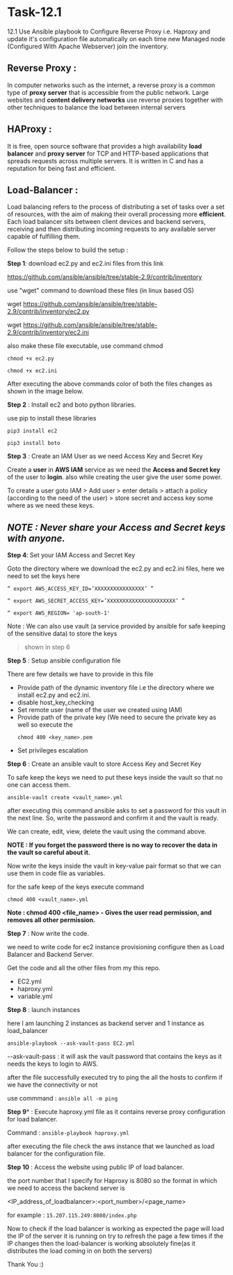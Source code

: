 # Task-12.1
12.1 Use Ansible playbook to Configure Reverse  Proxy i.e. Haproxy and update it's configuration  file automatically on each time new Managed node (Configured With Apache Webserver) join the inventory.  

## **Reverse Proxy** : 
In computer networks such as the internet, a reverse proxy is a common type of **proxy server** that is accessible from the public network. Large websites and **content delivery networks** use reverse proxies together with other techniques to balance the load between internal servers

## **HAProxy** : 
It is free, open source software that provides a high availability **load balancer** and **proxy server** for TCP and HTTP-based applications that spreads requests across multiple servers. It is written in C and has a reputation for being fast and efficient.

## **Load-Balancer** : 
Load balancing refers to the process of distributing a set of tasks over a set of resources, with the aim of making their overall processing more **efficient**. Each load balancer sits between client devices and backend servers, receiving and then distributing incoming requests to any available server capable of fulfilling them.

Follow the steps below to build the setup :

**Step 1**: download ec2.py and ec2.ini files from this link

https://github.com/ansible/ansible/tree/stable-2.9/contrib/inventory

use "wget" command to download these files (in linux based OS)

wget https://github.com/ansible/ansible/tree/stable-2.9/contrib/inventory/ec2.py

wget https://github.com/ansible/ansible/tree/stable-2.9/contrib/inventory/ec2.ini

also make these file executable, use command chmod
```
chmod +x ec2.py

chmod +x ec2.ini
```
After executing the above commands color of both the files changes as shown in the image below.

**Step 2** : Install ec2 and boto python libraries.

use pip to install these libraries
```
pip3 install ec2

pip3 install boto
```

**Step 3** : Create an IAM User as we need Access Key and Secret Key

Create a **user** in **AWS IAM** service as we need the **Access and Secret key** of the user to **login**. also while creating the user give the user some power.

To create a user goto IAM > Add user > enter details > attach a policy (according to the need of the user) > store secret and access key some where as we need these keys.

## *NOTE : Never share your Access and Secret keys with anyone.*


**Step 4**: Set your IAM Access and Secret Key

Goto the directory where we download the ec2.py and ec2.ini files, here we need to set the keys here
```
“ export AWS_ACCESS_KEY_ID=’XXXXXXXXXXXXXXXX’ ”

“ export AWS_SECRET_ACCESS_KEY=’XXXXXXXXXXXXXXXXXXXXXX’ ”

“ export AWS_REGION= 'ap-south-1'
```
Note : We can also use vault (a service provided by ansible for safe keeping of the sensitive data) to store the keys 
> shown in step 6


**Step 5** : Setup ansible configuration file

There are few details we have to provide in this file

- Provide path of the dynamic inventory file i.e the directory where we install ec2.py and ec2.ini.
- disable host_key_checking
- Set remote user (name of the user we created using IAM)
- Provide path of the private key (We need to secure the private key as well so execute the 
   ```
   chmod 400 <key_name>.pem
   ```
- Set privileges escalation


**Step 6** : Create an ansible vault to store Access Key and Secret Key

To safe keep the keys we need to put these keys inside the vault so that no one can access them.
```
ansible-vault create <vault_name>.yml
```
after executing this command ansible asks to set a password for this vault in the next line. So, write the password and confirm it and the vault is ready.

We can create, edit, view, delete the vault using the command above.

**NOTE : If you forget the password there is no way to recover the data in the vault so careful about it.**

Now write the keys inside the vault in key-value pair format so that we can use them in code file as variables.

for the safe keep of the keys execute command 
```
chmod 400 <vault_name>.yml
```

**Note : chmod 400 <file_name> - Gives the user read permission, and removes all other permission.**


**Step 7** : Now write the code.

we need to write code for ec2 instance provisioning configure then as Load Balancer and Backend Server.

Get the code and all the other files from my this repo.

- EC2.yml
- haproxy.yml
- variable.yml


**Step 8** : launch instances

here I am launching 2 instances as backend server and 1 instance as load_balancer
```
ansible-playbook --ask-vault-pass EC2.yml
```
--ask-vault-pass : it will ask the vault password that contains the keys as it needs the keys to login to AWS.

after the file successfully executed try to ping the all the hosts to confirm if we have the connectivity or not

use commmand : ```ansible all -m ping```


**Step 9*** : Execute haproxy.yml file as it contains reverse proxy configuration for load balancer.

Command : ```ansible-playbook haproxy.yml```

after executing the file check the aws instance that we launched as load balancer for the configuration file.


**Step 10** : Access the website using public IP of load balancer.

the port number that I specify for Haproxy is 8080 so the format in which we need to access the backend server is

<IP_address_of_loadbalancer>:<port_number>/<page_name>

for example : ```15.207.115.249:8080/index.php```

Now to check if the load balancer is working as expected the page will load the IP of the server it is running on try to refresh the page a few times if the IP changes then the load-balancer is working absolutely fine(as it distributes the load coming in on both the servers)

Thank You :)
